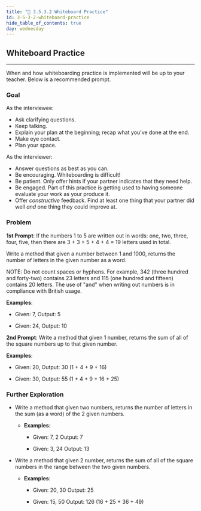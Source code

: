 ```yaml
---
title: "📓 3.5.3.2 Whiteboard Practice"
id: 3-5-3-2-whiteboard-practice
hide_table_of_contents: true
day: wednesday
---
```


## Whiteboard Practice
---

When and how whiteboarding practice is implemented will be up to your teacher. Below is a recommended prompt.

### Goal

As the interviewee:

* Ask clarifying questions.
* Keep talking.
* Explain your plan at the beginning; recap what you’ve done at the end.
* Make eye contact.
* Plan your space.

As the interviewer:

* Answer questions as best as you can.
* Be encouraging. Whiteboarding is difficult!
* Be patient. Only offer hints if your partner indicates that they need help.
* Be engaged. Part of this practice is getting used to having someone evaluate your work as your produce it.
* Offer _constructive_ feedback. Find at least one thing that your partner did well _and_ one thing they could improve at.

### Problem

**1st Prompt**: 
If the numbers 1 to 5 are written out in words: one, two, three, four, five, then there are 3 + 3 + 5 + 4 + 4 = 19 letters used in total.

Write a method that given a number between 1 and 1000, returns the number of letters in the given number as a word.


NOTE: Do not count spaces or hyphens. For example, 342 (three hundred and forty-two) contains 23 letters and 115 (one hundred and fifteen) contains 20 letters. The use of "and" when writing out numbers is in compliance with British usage.


**Examples**:

  * Given: 7, Output: 5

  * Given: 24, Output: 10


**2nd Prompt**: Write a method that given 1 number, returns the sum of all of the square numbers up to that given number.


**Examples**:

  * Given: 20, Output: 30 (1 + 4 + 9 + 16)

  * Given: 30, Output: 55 (1 + 4 + 9 + 16 + 25)


### Further Exploration

* Write a method that given two numbers, returns the number of letters in the sum (as a word) of the 2 given numbers. 
  * **Examples**:
      * Given: 7, 2 Output: 7

      * Given: 3, 24  Output: 13

* Write a method that given 2 number, returns the sum of all of the square numbers in the range between the two given numbers. 
  * **Examples**:
      * Given: 20, 30 Output: 25 

      * Given: 15, 50  Output: 126 (16 + 25 + 36 + 49)
